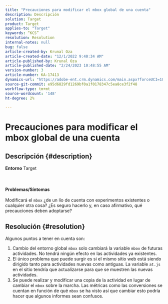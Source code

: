 ```yaml
---
title: "Precauciones para modificar el mbox global de una cuenta"
description: Descripción
solution: Target
product: Target
applies-to: "Target"
keywords: “KCS”
resolution: Resolution
internal-notes: null
bug: false
article-created-by: Krunal Oza
article-created-date: "12/1/2022 9:40:34 AM"
article-published-by: Krunal Oza
article-published-date: "2/24/2023 10:48:55 AM"
version-number: 3
article-number: KA-17413
dynamics-url: "https://adobe-ent.crm.dynamics.com/main.aspx?forceUCI=1&pagetype=entityrecord&etn=knowledgearticle&id=0ee0562d-5c71-ed11-9561-6045bd006a22"
source-git-commit: e95d6829fd1269bf0a1f0178347c5ea8ce3f2f48
workflow-type: tm+mt
source-wordcount: '148'
ht-degree: 2%

---
```


# Precauciones para modificar el mbox global de una cuenta

## Descripción {#description}

<b>Entorno</b>
Target
<br><br> <br><br><b>Problemas/Síntomas</b><br><br>Modificará el `mbox` ¿de un lío de cuenta con experimentos existentes o cualquier otra cosa? ¿Es seguro hacerlo y, en caso afirmativo, qué precauciones deben adoptarse?<br>

## Resolución {#resolution}


Algunos puntos a tener en cuenta son:

1. Cambio del entorno global `mbox` solo cambiará la variable `mbox` de futuras actividades. No tendrá ningún efecto en las actividades ya existentes.
2. El único problema que puede surgir es si el mismo sitio web está siendo dirigido tanto para actividades nuevas como antiguas. La variable `at.js` en el sitio tendría que actualizarse para que se muestren las nuevas actividades.
3. Se puede realizar y modificar una copia de la actividad en lugar de cambiar el `mbox` sobre la marcha. Las métricas como las conversiones se cuentan en función de qué `mbox` se ha visto así que cambiar esto podría hacer que algunos informes sean confusos.

